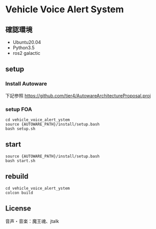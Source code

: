 # Vehicle Voice Alert System

## 確認環境
- Ubuntu20.04
- Python3.5
- ros2 galactic

## setup

### Install Autoware
下記参照
https://github.com/tier4/AutowareArchitectureProposal.proj

### setup FOA
```
cd vehicle_voice_alert_ystem
source {AUTOWARE_PATH}/install/setup.bash
bash setup.sh
```


## start
```
source {AUTOWARE_PATH}/install/setup.bash
bash start.sh
```

## rebuild
```
cd vehicle_voice_alert_ystem
colcon build
```

## License
音声・音楽：魔王魂、jtalk